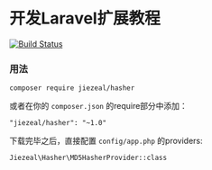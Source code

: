 # 开发Laravel扩展教程

[![Build Status](https://travis-ci.org/jiezeal/hasher.svg?branch=master)](https://travis-ci.org/jiezeal/hasher)

### 用法
```
composer require jiezeal/hasher
```
或者在你的 `composer.json` 的require部分中添加：
```
"jiezeal/hasher": "~1.0"
```
下载完毕之后，直接配置 `config/app.php` 的providers:
```
Jiezeal\Hasher\MD5HasherProvider::class
```